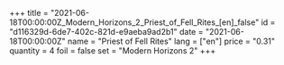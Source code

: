 +++
title = "2021-06-18T00:00:00Z_Modern_Horizons_2_Priest_of_Fell_Rites_[en]_false"
id = "d116329d-6de7-402c-821d-e9aeba9ad2b1"
date = "2021-06-18T00:00:00Z"
name = "Priest of Fell Rites"
lang = ["en"]
price = "0.31"
quantity = 4
foil = false
set = "Modern Horizons 2"
+++
